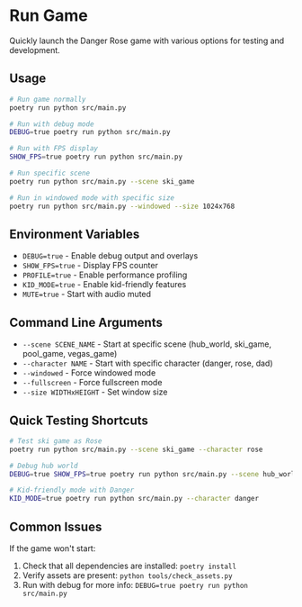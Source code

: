 # Run Game

Quickly launch the Danger Rose game with various options for testing and development.

## Usage

```bash
# Run game normally
poetry run python src/main.py

# Run with debug mode
DEBUG=true poetry run python src/main.py

# Run with FPS display
SHOW_FPS=true poetry run python src/main.py

# Run specific scene
poetry run python src/main.py --scene ski_game

# Run in windowed mode with specific size
poetry run python src/main.py --windowed --size 1024x768
```

## Environment Variables

- `DEBUG=true` - Enable debug output and overlays
- `SHOW_FPS=true` - Display FPS counter
- `PROFILE=true` - Enable performance profiling
- `KID_MODE=true` - Enable kid-friendly features
- `MUTE=true` - Start with audio muted

## Command Line Arguments

- `--scene SCENE_NAME` - Start at specific scene (hub_world, ski_game, pool_game, vegas_game)
- `--character NAME` - Start with specific character (danger, rose, dad)
- `--windowed` - Force windowed mode
- `--fullscreen` - Force fullscreen mode
- `--size WIDTHxHEIGHT` - Set window size

## Quick Testing Shortcuts

```bash
# Test ski game as Rose
poetry run python src/main.py --scene ski_game --character rose

# Debug hub world
DEBUG=true SHOW_FPS=true poetry run python src/main.py --scene hub_world

# Kid-friendly mode with Danger
KID_MODE=true poetry run python src/main.py --character danger
```

## Common Issues

If the game won't start:
1. Check that all dependencies are installed: `poetry install`
2. Verify assets are present: `python tools/check_assets.py`
3. Run with debug for more info: `DEBUG=true poetry run python src/main.py`